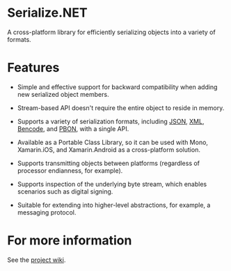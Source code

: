 Serialize.NET
=============

A cross-platform library for efficiently serializing objects into a variety of formats.

Features
========

* Simple and effective support for backward compatibility when adding new serialized object members.

* Stream-based API doesn't require the entire object to reside in memory.

* Supports a variety of serialization formats, including [JSON](http://json.org), [XML](http://en.wikipedia.org/wiki/XML), [Bencode](http://en.wikipedia.org/wiki/Bencode), and [PBON](http://pbon.info), with a single API.

* Available as a Portable Class Library, so it can be used with Mono, Xamarin.iOS, and Xamarin.Android as a cross-platform solution.

* Supports transmitting objects between platforms (regardless of processor endianness, for example).

* Supports inspection of the underlying byte stream, which enables scenarios such as digital signing.

* Suitable for extending into higher-level abstractions, for example, a messaging protocol.

For more information
====================

See the [project wiki](https://github.com/hotchai/serialize.net/wiki).
